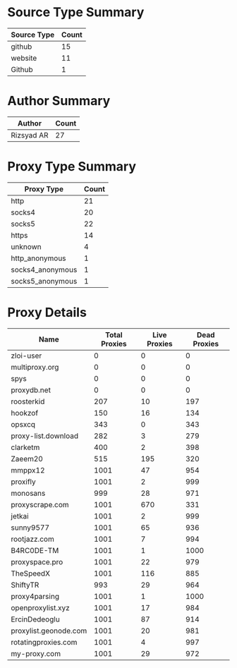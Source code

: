 # Source Type Summary

| Source Type | Count |
|-------------|-------|
| github | 15 |
| website | 11 |
| Github | 1 |


# Author Summary

| Author | Count |
|--------|-------|
| Rizsyad AR | 27 |


# Proxy Type Summary

| Proxy Type | Count |
|------------|-------|
| http | 21 |
| socks4 | 20 |
| socks5 | 22 |
| https | 14 |
| unknown | 4 |
| http_anonymous | 1 |
| socks4_anonymous | 1 |
| socks5_anonymous | 1 |


# Proxy Details

| Name | Total Proxies | Live Proxies | Dead Proxies |
|------|---------------|--------------|---------------|
| zloi-user | 0 | 0 | 0 |
| multiproxy.org | 0 | 0 | 0 |
| spys | 0 | 0 | 0 |
| proxydb.net | 0 | 0 | 0 |
| roosterkid | 207 | 10 | 197 |
| hookzof | 150 | 16 | 134 |
| opsxcq | 343 | 0 | 343 |
| proxy-list.download | 282 | 3 | 279 |
| clarketm | 400 | 2 | 398 |
| Zaeem20 | 515 | 195 | 320 |
| mmppx12 | 1001 | 47 | 954 |
| proxifly | 1001 | 2 | 999 |
| monosans | 999 | 28 | 971 |
| proxyscrape.com | 1001 | 670 | 331 |
| jetkai | 1001 | 2 | 999 |
| sunny9577 | 1001 | 65 | 936 |
| rootjazz.com | 1001 | 7 | 994 |
| B4RC0DE-TM | 1001 | 1 | 1000 |
| proxyspace.pro | 1001 | 22 | 979 |
| TheSpeedX | 1001 | 116 | 885 |
| ShiftyTR | 993 | 29 | 964 |
| proxy4parsing | 1001 | 1 | 1000 |
| openproxylist.xyz | 1001 | 17 | 984 |
| ErcinDedeoglu | 1001 | 87 | 914 |
| proxylist.geonode.com | 1001 | 20 | 981 |
| rotatingproxies.com | 1001 | 4 | 997 |
| my-proxy.com | 1001 | 29 | 972 |
